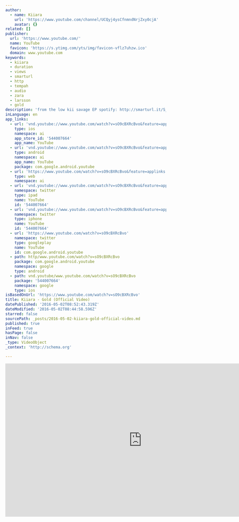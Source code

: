 ```yaml
---
author:
  - name: Kiiara
    url: 'https://www.youtube.com/channel/UCQyj4ysCfnmndNrjZxy0cjA'
    avatar: {}
related: []
publisher:
  url: 'https://www.youtube.com/'
  name: YouTube
  favicon: 'https://s.ytimg.com/yts/img/favicon-vflz7uhzw.ico'
  domain: www.youtube.com
keywords:
  - kiiara
  - duration
  - views
  - smarturl
  - http
  - tempah
  - audio
  - zara
  - larsson
  - gold
description: 'from the low kii savage EP spotify: http://smarturl.it/S_lowkiisavage iTunes: http://smarturl.it/lowkiisavage apple music: http://smarturl.it/AM_lowkiisavage google play: http://smarturl.it/GP_lowkiisavage Kiiara socials: https://soundcloud.com/kiiaraonline http://instagram.com/kiiara http://twitter.com/kiiara http://facebook.com/kiiaraofficial http://bit.ly/kiiaraONspotify'
inLanguage: en
app_links:
  - url: 'vnd.youtube://www.youtube.com/watch?v=sO9cBXRcBvo&feature=applinks'
    type: ios
    namespace: ai
    app_store_id: '544007664'
    app_name: YouTube
  - url: 'vnd.youtube://www.youtube.com/watch?v=sO9cBXRcBvo&feature=applinks'
    type: android
    namespace: ai
    app_name: YouTube
    package: com.google.android.youtube
  - url: 'https://www.youtube.com/watch?v=sO9cBXRcBvo&feature=applinks'
    type: web
    namespace: ai
  - url: 'vnd.youtube://www.youtube.com/watch?v=sO9cBXRcBvo&feature=applinks'
    namespace: twitter
    type: ipad
    name: YouTube
    id: '544007664'
  - url: 'vnd.youtube://www.youtube.com/watch?v=sO9cBXRcBvo&feature=applinks'
    namespace: twitter
    type: iphone
    name: YouTube
    id: '544007664'
  - url: 'https://www.youtube.com/watch?v=sO9cBXRcBvo'
    namespace: twitter
    type: googleplay
    name: YouTube
    id: com.google.android.youtube
  - path: http/www.youtube.com/watch?v=sO9cBXRcBvo
    package: com.google.android.youtube
    namespace: google
    type: android
  - path: vnd.youtube/www.youtube.com/watch?v=sO9cBXRcBvo
    package: '544007664'
    namespace: google
    type: ios
isBasedOnUrl: 'https://www.youtube.com/watch?v=sO9cBXRcBvo'
title: Kiiara - Gold (Official Video)
datePublished: '2016-05-02T08:52:43.319Z'
dateModified: '2016-05-02T08:44:58.596Z'
starred: false
sourcePath: _posts/2016-05-02-kiiara-gold-official-video.md
published: true
inFeed: true
hasPage: false
inNav: false
_type: VideoObject
_context: 'http://schema.org'

---
```

<iframe src="https://cdn.embedly.com/widgets/media.html?src=https%3A%2F%2Fwww.youtube.com%2Fembed%2FsO9cBXRcBvo%3Ffeature%3Doembed&amp;url=https%3A%2F%2Fwww.youtube.com%2Fwatch%3Fv%3DsO9cBXRcBvo&amp;image=https%3A%2F%2Fi.ytimg.com%2Fvi%2FsO9cBXRcBvo%2Fhqdefault.jpg&amp;key=b7d04c9b404c499eba89ee7072e1c4f7&amp;type=text%2Fhtml&amp;schema=youtube" width="854" height="480" scrolling="no" frameborder="0" allowfullscreen="" style=""></iframe>
